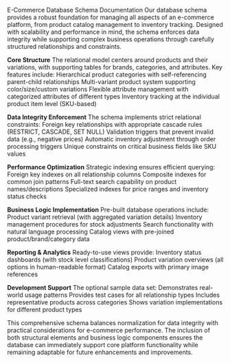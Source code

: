 E-Commerce Database Schema Documentation
Our database schema provides a robust foundation for managing all aspects of an e-commerce platform, from product catalog management to inventory tracking. Designed with scalability and performance in mind, the schema enforces data integrity while supporting complex business operations through carefully structured relationships and constraints.

**Core Structure**
The relational model centers around products and their variations, with supporting tables for brands, categories, and attributes. Key features include:
  Hierarchical product categories with self-referencing parent-child relationships
  Multi-variant product system supporting color/size/custom variations
  Flexible attribute management with categorized attributes of different types
  Inventory tracking at the individual product item level (SKU-based)

**Data Integrity Enforcement**
  The schema implements strict relational constraints:
  Foreign key relationships with appropriate cascade rules (RESTRICT, CASCADE, SET NULL)
  Validation triggers that prevent invalid data (e.g., negative prices)
  Automatic inventory adjustment through order processing triggers
  Unique constraints on critical business fields like SKU values

**Performance Optimization**
  Strategic indexing ensures efficient querying:
  Foreign key indexes on all relationship columns
  Composite indexes for common join patterns
  Full-text search capability on product names/descriptions
  Specialized indexes for price ranges and inventory status checks

**Business Logic Implementation**
  Pre-built database operations include:
  Product variant retrieval (with aggregated variation details)
  Inventory management procedures for stock adjustments
  Search functionality with natural language processing
  Catalog views with pre-joined product/brand/category data

**Reporting & Analytics**
  Ready-to-use views provide:
  Inventory status dashboards (with stock level classifications)
  Product variation overviews (all options in human-readable format)
  Catalog exports with primary image references

**Development Support**
  The optional sample data set:
  Demonstrates real-world usage patterns
  Provides test cases for all relationship types
  Includes representative products across categories
  Shows variation implementations for different product types

This comprehensive schema balances normalization for data integrity with practical considerations for e-commerce performance. The inclusion of both structural elements and business logic components ensures the database can immediately support core platform functionality while remaining adaptable for future enhancements and improvements.
